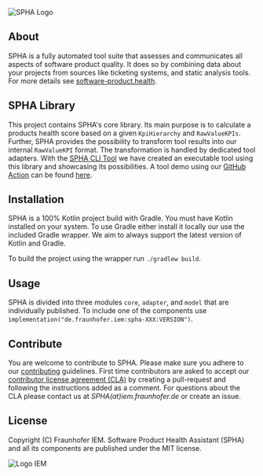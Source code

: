 ![SPHA Logo](docs/img/Software_Project_Health_Assistant_Secondary-Logo.png)

## About

SPHA is a fully automated tool suite that assesses and communicates all aspects
of software product quality. It does so by combining data about your projects
from sources like ticketing systems, and static analysis tools. For more details
see [software-product.health](https://www.software-product.health).

## SPHA Library

This project contains SPHA's core library. Its main purpose is to calculate a products health score
based on a given `KpiHierarchy` and `RawValueKPIs`. Further, SPHA provides the possibility to transform
tool results into our internal `RawValueKPI` format. The transformation is handled by dedicated tool
adapters.
With the [SPHA CLI Tool](https://www.github.com/fraunhofer-iem/spha-cli) we have created an executable tool using this
library and showcasing its possibilities.
A tool demo using our [GitHub Action](https://www.github.com/fraunhofer-iem/spha-action) can be
found [here](https://www.github.com/fraunhofer-iem/spha-demo).

## Installation

SPHA is a 100% Kotlin project build with Gradle. You must have Kotlin installed on your
system. To use Gradle either install it locally our use the included Gradle wrapper.
We aim to always support the latest version of Kotlin and Gradle.

To build the project using the wrapper run `./gradlew build`.

## Usage

SPHA is divided into three modules `core`, `adapter`, and `model` that are individually published.
To include one of the components use `implementation("de.fraunhofer.iem:spha-XXX:VERSION")`.

## Contribute

You are welcome to contribute to SPHA. Please make sure you adhere to our
[contributing](CONTRIBUTING.md) guidelines.
First time contributors are asked to accept our [contributor license agreement (CLA)](CLA.md)
by creating a pull-request and following the instructions added as a comment.
For questions about the CLA please contact us at _SPHA(at)iem.fraunhofer.de_ or create an issue.

## License

Copyright (C) Fraunhofer IEM.
Software Product Health Assistant (SPHA) and all its components are published under the MIT license.

<picture>
<source media="(prefers-color-scheme: dark)" srcset="./docs/img/IEM_Logo_White.png">
<img alt="Logo IEM" src="./docs/img/IEM_Logo_Dark.png">
</picture>
